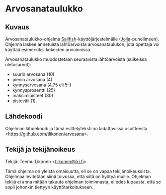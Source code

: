 Arvosanataulukko
================


Kuvaus
------

Arvosanataulukko-ohjelma [Sailfish][]-käyttöjärjestelmälle
([Jolla][]-puhelimeen). Ohjelma laskee annetuista lähtöarvoista
arvosanataulukon, jota opettaja voi käyttää esimerkiksi kokeiden
arvioinnissa.

Arvosanataulukko muodostetaan seuraavista lähtöarvoista (sulkeissa
oletusarvot):

- suurin arvosana (10)
- pienin arvosana (4)
- kynnysarvosana (4,75 eli 5–)
- kynnysprosentti (25)
- maksimipisteet (30)
- pisteväli (1).


[Sailfish]: https://sailfishos.org/
[Jolla]:    http://jolla.com/


Lähdekoodi
----------

Ohjelman lähdekoodi ja tämä esittelyteksti on ladattavissa osoitteesta
<<https://github.com/tlikonen/arvosana>>.


Tekijä ja tekijänoikeus
-----------------------

Tekijä: Teemu Likonen <<tlikonen@iki.fi>>

Tämä ohjelma on yleistä omaisuutta, eli se on vapaa tekijänoikeuksista.
Ohjelmaa levitetään siinä toivossa, että siitä on hyötyä muille.
Ohjelman tekijä ei anna mitään takuuta ohjelman toiminnasta, ei edes
lupausta, että se sopii johonkin tiettyyn käyttötarkoitukseen.
